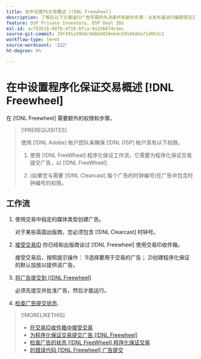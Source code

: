 ```yaml
---
title: 在中设置PG交易概述 [!DNL Freewheel]
description: 了解在以下方面运行广告所需的先决条件和额外步骤：与发布者进行编程保证交易 [!DNL Freewheel].
feature: DSP Private Inventory, DSP Deal IDs
exl-id: acf8351b-88fb-4f18-8fca-9a2d6674cdec
source-git-commit: 39f491a39bdc9d8dd820eb4c69594dda71d8b3c2
workflow-type: tm+mt
source-wordcount: '222'
ht-degree: 0%

---
```


# 在中设置程序化保证交易概述 [!DNL Freewheel]

在 [!DNL Freewheel] 需要额外的权限和步骤。

>[!PREREQUISITES]
>
>使用 [!DNL Adobe] 帐户团队来确保 [!DNL DSP] 帐户具有以下权限。
>
>1. 使用 [!DNL FreeWheel] 程序化保证工作流，它需要为程序化保证交易提交广告，以 [!DNL FreeWheel].
>
>1. (如果您与需要 [!DNL Clearcast] 每个广告的时钟编号)在广告中包含时钟编号的权限。


## 工作流

1. 使用交易中指定的媒体类型创建广告。

   对于某些英国出版商，您必须包含 [!DNL Clearcast] 时钟号。

1. [接受交易ID](#programmatic-guaranteed-set-up.md#pg-setup-deal-id-inbox) 你已经和出版商谈过 [!DNL Freewheel] 使用交易ID收件箱。

   接受交易后，按照提示操作： 1)选择要用于交易的广告； 2)创建程序化保证的默认投放以提供该广告。

1. [将广告提交到 [!DNL Freewheel]](freewheel-submit.md)

   必须先提交并批准广告，然后才能运行。

1. [检查广告提交状态](freewheel-check-status.md).

>[!MORELIKETHIS]
>
>* [在交易ID收件箱中接受交易](deal-id-inbox-accept.md)
>* [为程序化保证交易提交广告 [!DNL Freewheel]](freewheel-submit.md)
>* [检查广告的状态 [!DNL FreeWheel] 程序化保证交易](freewheel-check-status.md)
>* [的错误代码 [!DNL Freewheel] 广告提交](freewheel-error-codes.md)

